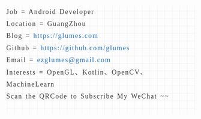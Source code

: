 <div class="output_wrapper" id="output_wrapper_id" style="font-size: 18px; color: rgb(62, 62, 62); line-height: 1.8; word-spacing: 2px; letter-spacing: 2px; font-family: Lora, 'Times New Roman'; background-image: linear-gradient(90deg, rgba(50, 0, 0, 0.05) 3%, rgba(0, 0, 0, 0) 3%), linear-gradient(360deg, rgba(50, 0, 0, 0.05) 3%, rgba(0, 0, 0, 0) 3%); background-size: 20px 20px; background-position: center center;"><p style="font-size: inherit; color: inherit; line-height: inherit; padding: 0px; margin: 1.7em 0px;">Job = Android Developer <br>Location = GuangZhou<br>Blog = <a href="https://glumes.com" style="font-size: inherit; line-height: inherit; margin: 0px; padding: 0px; text-decoration: none; color: rgb(30, 107, 184); word-wrap: break-word;">https://glumes.com</a><br>Github = <a href="https://github.com/glumes" style="font-size: inherit; line-height: inherit; margin: 0px; padding: 0px; text-decoration: none; color: rgb(30, 107, 184); word-wrap: break-word;">https://github.com/glumes</a><br>Email = <a href="ezglumes@gmail.com" style="font-size: inherit; line-height: inherit; margin: 0px; padding: 0px; text-decoration: none; color: rgb(30, 107, 184); word-wrap: break-word;">ezglumes@gmail.com</a><br>Interests = OpenGL、Kotlin、OpenCV、MachineLearn<br>Scan the QRCode to Subscribe My WeChat ~~<br></p><figure style="font-size: inherit; color: inherit; line-height: inherit; margin: 0px; padding: 0px;"><img src="https://res.cloudinary.com/glumes-com/image/upload/v1530630782/code/Artboard.png" alt="" title="" style="font-size: inherit; color: inherit; line-height: inherit; padding: 0px; display: block; margin: 0px auto; max-width: 100%;"><figcaption style="line-height: inherit; margin: 0px; padding: 0px; margin-top: 0px; text-align: center; color: rgb(153, 153, 153); font-size: 0.7em;"></figcaption></figure></div>